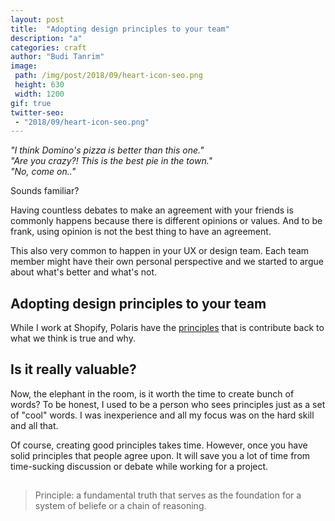 ```yaml
---
layout: post
title:  "Adopting design principles to your team"
description: "a"
categories: craft
author: "Budi Tanrim"
image:
 path: /img/post/2018/09/heart-icon-seo.png
 height: 630
 width: 1200
gif: true
twitter-seo: 
 - "2018/09/heart-icon-seo.png"
---
```

_"I think Domino's pizza is better than this one."_  
_"Are you crazy?! This is the best pie in the town."_  
_"No, come on.."_

Sounds familiar?

Having countless debates to make an agreement with your friends is commonly happens because there is different opinions or values. And to be frank, using opinion is not the best thing to have an agreement.

This also very common to happen in your UX or design team. Each team member might have their own personal perspective and we started to argue about what's better and what's not.

## Adopting design principles to your team
While I work at Shopify, Polaris have the [principles][polaris-principles] that is contribute back to what we think is true and why.

## Is it really valuable?
Now, the elephant in the room, is it worth the time to create bunch of words? To be honest, I used to be a person who sees principles just as a set of "cool" words. I was inexperience and all my focus was on the hard skill and all that.

Of course, creating good principles takes time. However, once you have solid principles that people agree upon. It will save you a lot of time from time-sucking discussion or debate while working for a project.

## 

> Principle: a fundamental truth that serves as the foundation for a system of beliefe or a chain of reasoning.



[julie]: https://medium.com/the-year-of-the-looking-glass/a-matter-of-principle-4f5e6ad076bb
[polaris-principles]: https://polaris.shopify.com/guides/principles